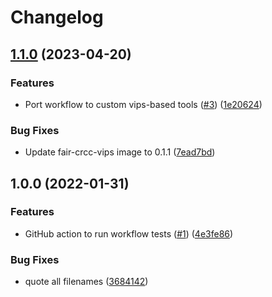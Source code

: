 # Changelog

## [1.1.0](https://www.github.com/crs4/fair-crcc-img-convert/compare/v1.0.0...v1.1.0) (2023-04-20)


### Features

* Port workflow to custom vips-based tools ([#3](https://www.github.com/crs4/fair-crcc-img-convert/issues/3)) ([1e20624](https://www.github.com/crs4/fair-crcc-img-convert/commit/1e2062454e85a6a51daf3eb815cb368364163c7a))


### Bug Fixes

* Update fair-crcc-vips image to 0.1.1 ([7ead7bd](https://www.github.com/crs4/fair-crcc-img-convert/commit/7ead7bd5c69e70d8448faf38674d950fb6f66831))

## 1.0.0 (2022-01-31)


### Features

* GitHub action to run workflow tests ([#1](https://www.github.com/crs4/fair-crcc-img-convert/issues/1)) ([4e3fe86](https://www.github.com/crs4/fair-crcc-img-convert/commit/4e3fe86f2fd05a80c7d94b1a9a6d0ad280abe12a))


### Bug Fixes

* quote all filenames ([3684142](https://www.github.com/crs4/fair-crcc-img-convert/commit/3684142d87e4c5dfaf62ab8a0ff85393538b574f))
